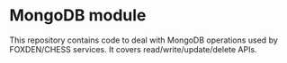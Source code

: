 # MongoDB module
This repository contains code to deal with MongoDB operations used by
FOXDEN/CHESS services. It covers read/write/update/delete APIs.
